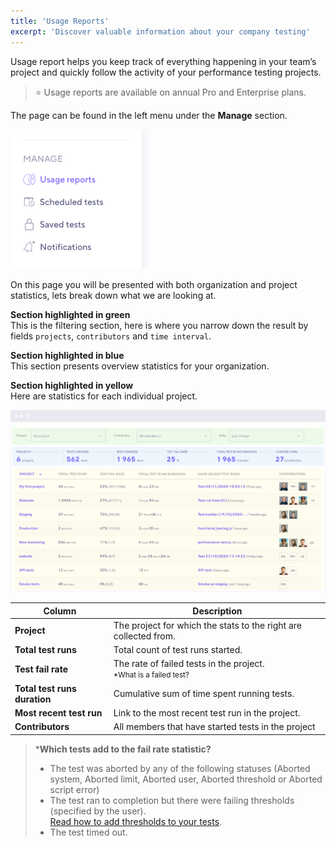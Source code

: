 ```yaml
---
title: 'Usage Reports'
excerpt: 'Discover valuable information about your company testing'
---
```



Usage report helps you keep track of everything happening in your team’s project and quickly follow the activity of your performance testing projects.

> ⭐️ Usage reports are available on annual Pro and Enterprise plans.

The page can be found in the left menu under the **Manage** section.

![Full UI](images/05-Usage-Reports/menu.png)

On this page you will be presented with both organization and project statistics, lets break down what we are looking at.

**Section highlighted in green**<br/>
This is the filtering section, here is where you narrow down the result by fields `projects`, `contributors` and `time interval`.

**Section highlighted in blue**<br/>
This section presents overview statistics for your organization.

**Section highlighted in yellow**<br/>
Here are statistics for each individual project.

![Full UI](images/05-Usage-Reports/full-ui.jpg)

| Column                       | Description                                                                           |
| ---------------------------- | ------------------------------------------------------------------------------------- |
| **Project**                  | The project for which the stats to the right are collected from.                      |
| **Total test runs**          | Total count of test runs started.                                                     |
| **Test fail rate**           | The rate of failed tests in the project. <br/><small>\*What is a failed test?</small> |
| **Total test runs duration** | Cumulative sum of time spent running tests.                                           |
| **Most recent test run**     | Link to the most recent test run in the project.                                      |
| **Contributors**             | All members that have started tests in the project                                    |

> \***Which tests add to the fail rate statistic?**
>
> - The test was aborted by any of the following statuses (Aborted system, Aborted limit, Aborted user, Aborted threshold or Aborted script error)
> - The test ran to completion but there were failing thresholds (specified by the user).<br/>[Read how to add thresholds to your tests](/using-k6/thresholds).
> - The test timed out.

